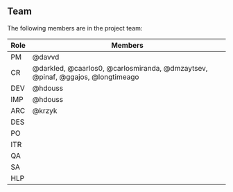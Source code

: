## Team

The following members are in the project team:

Role | Members
---|---
PM | @davvd
CR | @darkled, @caarlos0, @carlosmiranda, @dmzaytsev, @pinaf, @ggajos, @longtimeago
DEV | @hdouss
IMP | @hdouss
ARC | @krzyk
DES | 
PO | 
ITR | 
QA | 
SA | 
HLP | 
